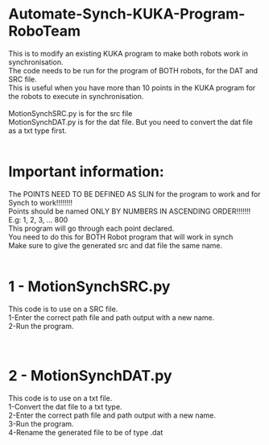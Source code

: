 # Automate-Synch-KUKA-Program-RoboTeam
This is to modify an existing KUKA program to make both robots work in synchronisation. <br>
The code needs to be run for the program of BOTH robots, for the DAT and SRC file. <br>
This is useful when you have more than 10 points in the KUKA program for the robots to execute in synchronisation. <br>
<br>
MotionSynchSRC.py is for the src file <br>
MotionSynchDAT.py is for the dat file. But you need to convert the dat file as a txt type first. <br>
<br>
# Important information:
The POINTS NEED TO BE DEFINED AS SLIN for the program to work and for Synch to work!!!!!!!! <br>
Points should be named ONLY BY NUMBERS IN ASCENDING ORDER!!!!!!! E.g: 1, 2, 3, ... 800 <br>
This program will go through each point declared. <br>
You need to do this for BOTH Robot program that will work in synch <br>
Make sure to give the generated src and dat file the same name. <br>
<br>
# 1 - MotionSynchSRC.py
This code is to use on a SRC file. <br>
1-Enter the correct path file and path output with a new name. <br>
2-Run the program. <br>
<br>
<br>
# 2 - MotionSynchDAT.py
This code is to use on a txt file. <br>
1-Convert the dat file to a txt type. <br>
2-Enter the correct path file and path output with a new name. <br>
3-Run the program. <br>
4-Rename the generated file to be of type .dat <br>
<br>
